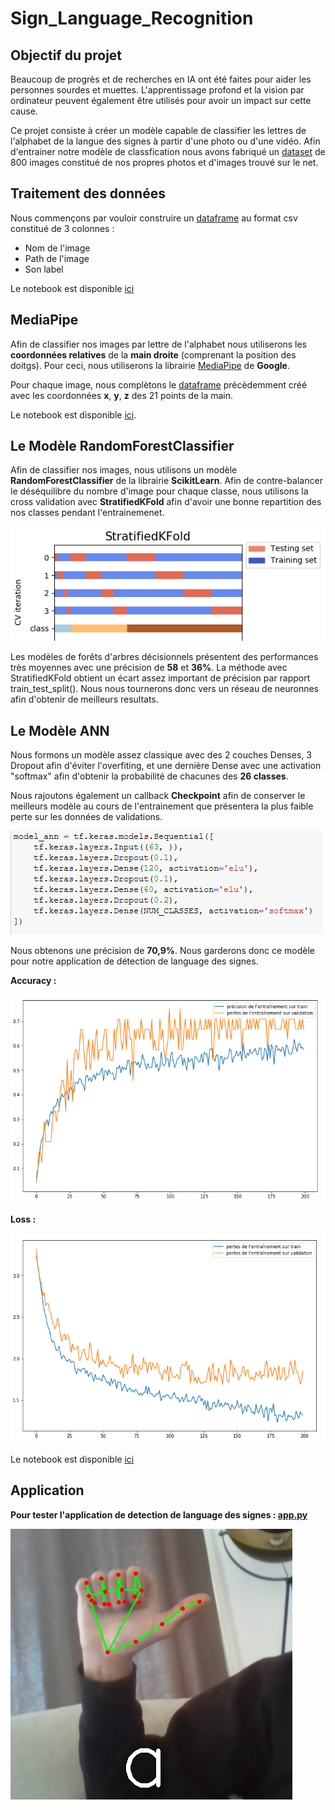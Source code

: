 # Sign_Language_Recognition

## Objectif du projet

Beaucoup de progrès et de recherches en IA ont été faites pour aider les personnes sourdes et muettes. L'apprentissage profond et la vision par ordinateur peuvent également être utilisés pour avoir un impact sur cette cause.

Ce projet consiste à créer un modèle capable de classifier les lettres de l'alphabet de la langue des signes à partir d'une photo ou d'une vidéo. Afin d'entrainer notre modèle de classfication nous avons fabriqué un [dataset](dataset_final) de 800 images constitué de nos propres photos et d'images trouvé sur le net. 

## Traitement des données

Nous commençons par vouloir construire un [dataframe](data.csv) au format csv constitué de 3 colonnes : 
* Nom de l'image
* Path de l'image
* Son label

Le notebook est disponible [ici](generate_csv.ipynb)

## MediaPipe

Afin de classifier nos images par lettre de l'alphabet nous utiliserons les **coordonnées relatives** de la **main droite** (comprenant la position des doitgs). Pour ceci, nous utiliserons la librairie [MediaPipe](https://mediapipe.dev/) de **Google**. 

Pour chaque image, nous complètons le [dataframe](data_final.csv) précèdemment créé avec les coordonnées **x**, **y**, **z** des 21 points de la main. 

Le notebook est disponible [ici](csv_mediapipe.ipynb). 

## Le Modèle RandomForestClassifier

Afin de classifier nos images, nous utilisons un modèle **RandomForestClassifier** de la librairie **ScikitLearn**. Afin de contre-balancer le déséquilibre du nombre d'image pour chaque classe, nous utilisons la cross validation avec **StratifiedKFold** afin d'avoir une bonne repartition des nos classes pendant l'entrainemenet.

![](Images/StratifiedKFlod.png)

Les modèles de forêts d'arbres décisionnels présentent des performances très moyennes avec une précision de **58** et **36%**. La méthode avec StratifiedKFold obtient un écart assez important de précision par rapport train_test_split(). Nous nous tournerons donc vers un réseau de neuronnes afin d'obtenir de meilleurs resultats.

## Le Modèle ANN

Nous formons un modèle assez classique avec des 2 couches Denses, 3 Dropout afin d'éviter l'overfiting, et une dernière Dense avec une activation "softmax" afin d'obtenir la probabilité de chacunes des **26 classes**.

Nous rajoutons également un callback **Checkpoint** afin de conserver le meilleurs modèle au cours de l'entrainement que présentera la plus faible perte sur les données de validations. 

![](Images/model.PNG)

Nous obtenons une précision de **70,9%**. Nous garderons donc ce modèle pour notre application de détection de language des signes.

**Accuracy :**

![](Images/accuracy.PNG)

**Loss :**

![](Images/loss.PNG)


Le notebook est disponible [ici](classification_model.ipynb)

## Application

**Pour tester l'application de detection de language des signes : [app.py](app.py)**

![](Images/capture.PNG)
